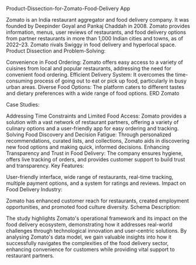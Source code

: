Product-Dissection-for-Zomato-Food-Delivery App

Zomato is an India restaurant aggregator and food delivery company. It was founded by Deepinder Goyal and Pankaj Chaddah in 2008. Zomato provides information, menus, user reviews of restaurants, and food delivery options from partner restaurants in more than 1,000 Indian cities and towns, as of 2022–23. Zomato rivals Swiggy in food delivery and hyperlocal space.
Product Dissection and Problem-Solving:

Convenience in Food Ordering: Zomato offers easy access to a variety of cuisines from local and popular restaurants, addressing the need for convenient food ordering.
Efficient Delivery System: It overcomes the time-consuming process of going out to eat or pick up food, particularly in busy urban areas.
Diverse Food Options: The platform caters to different tastes and dietary preferences with a wide range of food options.
ERD Zomato

Case Studies:

Addressing Time Constraints and Limited Food Access: Zomato provides a solution with a vast network of restaurant partners, offering a variety of culinary options and a user-friendly app for easy ordering and tracking.
Solving Food Discovery and Decision Fatigue: Through personalized recommendations, curated lists, and collections, Zomato aids in discovering new food options and making quick, informed decisions.
Enhancing Transparency and Trust in Food Delivery: The company ensures hygiene, offers live tracking of orders, and provides customer support to build trust and transparency.
Key Features:

User-friendly interface, wide range of restaurants, real-time tracking, multiple payment options, and a system for ratings and reviews.
Impact on Food Delivery Industry:

Zomato has enhanced customer reach for restaurants, created employment opportunities, and promoted food culture diversity.
Schema Description:


The study highlights Zomato's operational framework and its impact on the food delivery ecosystem, demonstrating how it addresses real-world challenges through technological innovation and user-centric solutions.
By analysing Zomato's data model, we gain valuable insights into how it successfully navigates the complexities of the food delivery sector, enhancing convenience for customers while providing vital support to restaurant partners.
